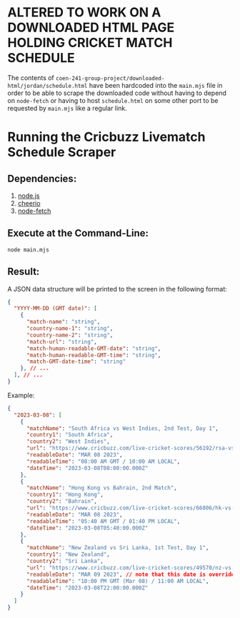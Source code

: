 # ALTERED TO WORK ON A DOWNLOADED HTML PAGE HOLDING CRICKET MATCH SCHEDULE

The contents of `coen-241-group-project/downloaded-html/jordan/schedule.html` have been hardcoded into the `main.mjs` file in order to be able to scrape the downloaded code without having to depend on `node-fetch` or having to host `schedule.html` on some other port to be requested by `main.mjs` like a regular link.


# Running the Cricbuzz Livematch Schedule Scraper

## Dependencies: 

1. [node.js](https://nodejs.org/en/download/)
2. [cheerio](https://www.npmjs.com/package/cheerio)
3. [node-fetch](https://www.npmjs.com/package/node-fetch)

## Execute at the Command-Line: 
`node main.mjs`

## Result: 
A JSON data structure will be printed to the screen in the following format:
```json
{
  "YYYY-MM-DD (GMT date)": [
    {
      "match-name": "string",
      "country-name-1": "string",
      "country-name-2": "string",
      "match-url": "string",
      "match-human-readable-GMT-date": "string",
      "match-human-readable-GMT-time": "string",
      "match-GMT-date-time": "string"
    }, // ...
  ], // ...
}
```
Example:
```json
{
  "2023-03-08": [
    {
      "matchName": "South Africa vs West Indies, 2nd Test, Day 1",
      "country1": "South Africa",
      "country2": "West Indies",
      "url": "https://www.cricbuzz.com/live-cricket-scores/56192/rsa-vs-wi-2nd-test-day-1-west-indies-tour-of-south-africa-2023",
      "readableDate": "MAR 08 2023",
      "readableTime": "08:00 AM GMT / 10:00 AM LOCAL",
      "dateTime": "2023-03-08T08:00:00.000Z"
    },
    {
      "matchName": "Hong Kong vs Bahrain, 2nd Match",
      "country1": "Hong Kong",
      "country2": "Bahrain",
      "url": "https://www.cricbuzz.com/live-cricket-scores/66806/hk-vs-bhr-2nd-match-hong-kong-quadrangular-series-2023",
      "readableDate": "MAR 08 2023",
      "readableTime": "05:40 AM GMT / 01:40 PM LOCAL",
      "dateTime": "2023-03-08T05:40:00.000Z"
    },
    {
      "matchName": "New Zealand vs Sri Lanka, 1st Test, Day 1",
      "country1": "New Zealand",
      "country2": "Sri Lanka",
      "url": "https://www.cricbuzz.com/live-cricket-scores/49570/nz-vs-sl-1st-test-day-1-sri-lanka-tour-new-zealand-2023",
      "readableDate": "MAR 09 2023", // note that this date is overriden by "readableTime" to get slotted into March 8
      "readableTime": "10:00 PM GMT (Mar 08) / 11:00 AM LOCAL",
      "dateTime": "2023-03-08T22:00:00.000Z"
    }
  ]
}
```